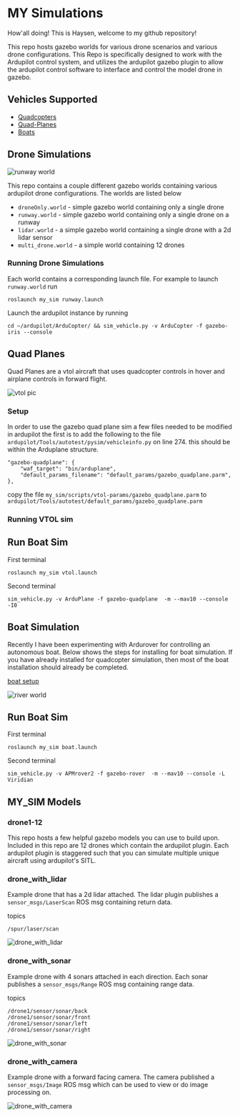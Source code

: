 # MY Simulations

How'all doing! This is Haysen, welcome to my github repository!

This repo hosts gazebo worlds for various drone scenarios and various drone configurations. This Repo is specifically designed to work with the Ardupilot control system, and utilizes the ardupilot gazebo plugin to allow the ardupilot control software to interface and control the model drone in gazebo. 

## Vehicles Supported 

- [Quadcopters](#drone-simulations)
- [Quad-Planes](#quad-planes)
- [Boats](#boat-simulation)

## Drone Simulations 

![runway world](docs/imgs/runway.jpg)

This repo contains a couple different gazebo worlds containing various ardupilot drone configurations. The worlds are listed below

- `droneOnly.world` - simple gazebo world containing only a single drone
- `runway.world` - simple gazebo world containing only a single drone on a runway
- `lidar.world` - a simple gazebo world containing a single drone with a 2d lidar sensor
- `multi_drone.world` - a simple world containing 12 drones  

### Running Drone Simulations 

Each world contains a corresponding launch file. For example to launch `runway.world` run
```
roslaunch my_sim runway.launch
``` 
Launch the ardupilot instance by running 
```
cd ~/ardupilot/ArduCopter/ && sim_vehicle.py -v ArduCopter -f gazebo-iris --console
``` 

## Quad Planes 

Quad Planes are a vtol aircraft that uses quadcopter controls in hover and airplane controls in forward flight. 

![vtol pic](docs/imgs/vtol_sim.png)

### Setup 

In order to use the gazebo quad plane sim a few files needed to be modified in ardupilot the first is to add the following to the file `ardupilot/Tools/autotest/pysim/vehicleinfo.py` on line 274. this should be within the Arduplane structure. 

```
"gazebo-quadplane": {
    "waf_target": "bin/arduplane",
    "default_params_filename": "default_params/gazebo_quadplane.parm",
},
```

copy the file `my_sim/scripts/vtol-params/gazebo_quadplane.parm` to `ardupilot/Tools/autotest/default_params/gazebo_quadplane.parm`

### Running VTOL sim

## Run Boat Sim 

First terminal 
```
roslaunch my_sim vtol.launch
```
Second terminal
```
sim_vehicle.py -v ArduPlane -f gazebo-quadplane  -m --mav10 --console -I0
```


## Boat Simulation

Recently I have been experimenting with Ardurover for controlling an autonomous boat. Below shows the steps for installing for boat simulation. If you have already installed for quadcopter simulation, then most of the boat installation should already be completed. 

[boat setup](docs/boat_setup.md)

![river world](docs/imgs/river_world.jpg)

## Run Boat Sim 

First terminal 
```
roslaunch my_sim boat.launch
```
Second terminal
```
sim_vehicle.py -v APMrover2 -f gazebo-rover  -m --mav10 --console -L Viridian
```


## MY_SIM Models


### drone1-12
This repo hosts a few helpful gazebo models you can use to build upon. Included in this repo are 12 drones which contain the ardupilot plugin. Each ardupilot plugin is staggered such that you can simulate multiple unique aircraft using ardupilot's SITL.

### drone_with_lidar

Example drone that has a 2d lidar attached. The lidar plugin publishes a `sensor_msgs/LaserScan` ROS msg containing return data.

topics
```
/spur/laser/scan
```

![drone_with_lidar](docs/imgs/drone_with_lidar.png)

### drone_with_sonar

Example drone with 4 sonars attached in each direction. Each sonar publishes a `sensor_msgs/Range` ROS msg containing range data.

topics 
```
/drone1/sensor/sonar/back
/drone1/sensor/sonar/front
/drone1/sensor/sonar/left
/drone1/sensor/sonar/right
```
![drone_with_sonar](docs/imgs/drone_with_sonar.png)

### drone_with_camera 

Example drone with a forward facing camera. The camera published a `sensor_msgs/Image` ROS msg which can be used to view or do image processing on. 

![drone_with_camera](docs/imgs/drone_with_camera.png)
